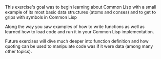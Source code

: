 This exercise's goal was to begin learning about Common Lisp with a small
example of its most basic data structures (atoms and conses) and to get to grips
with symbols in Common Lisp

Along the way you saw examples of how to write functions as well as learned how
to load code and run it in your Common Lisp implementation.

Future exercises will dive much deeper into function definition and how quoting
can be used to manipulate code was if it were data (among many other topics).
